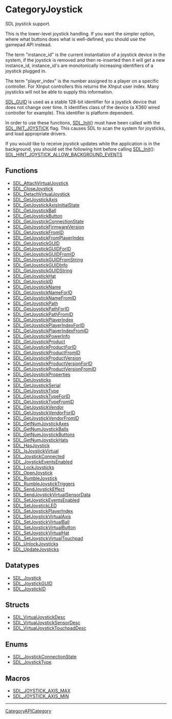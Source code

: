 # CategoryJoystick

SDL joystick support.

This is the lower-level joystick handling. If you want the simpler option,
where what buttons does what is well-defined, you should use the gamepad
API instead.

The term "instance_id" is the current instantiation of a joystick device in
the system, if the joystick is removed and then re-inserted then it will
get a new instance_id, instance_id's are monotonically increasing
identifiers of a joystick plugged in.

The term "player_index" is the number assigned to a player on a specific
controller. For XInput controllers this returns the XInput user index. Many
joysticks will not be able to supply this information.

[SDL_GUID](SDL_GUID) is used as a stable 128-bit identifier for a joystick
device that does not change over time. It identifies class of the device (a
X360 wired controller for example). This identifier is platform dependent.

In order to use these functions, [SDL_Init](SDL_Init)() must have been
called with the [SDL_INIT_JOYSTICK](SDL_INIT_JOYSTICK) flag. This causes
SDL to scan the system for joysticks, and load appropriate drivers.

If you would like to receive joystick updates while the application is in
the background, you should set the following hint before calling
[SDL_Init](SDL_Init)():
[SDL_HINT_JOYSTICK_ALLOW_BACKGROUND_EVENTS](SDL_HINT_JOYSTICK_ALLOW_BACKGROUND_EVENTS)

<!-- END CATEGORY DOCUMENTATION -->

## Functions

<!-- DO NOT HAND-EDIT CATEGORY LISTS, THEY ARE AUTOGENERATED AND WILL BE OVERWRITTEN, BASED ON TAGS IN INDIVIDUAL PAGE FOOTERS. EDIT THOSE INSTEAD. -->
<!-- BEGIN CATEGORY LIST: CategoryJoystick, CategoryAPIFunction -->
- [SDL_AttachVirtualJoystick](SDL_AttachVirtualJoystick)
- [SDL_CloseJoystick](SDL_CloseJoystick)
- [SDL_DetachVirtualJoystick](SDL_DetachVirtualJoystick)
- [SDL_GetJoystickAxis](SDL_GetJoystickAxis)
- [SDL_GetJoystickAxisInitialState](SDL_GetJoystickAxisInitialState)
- [SDL_GetJoystickBall](SDL_GetJoystickBall)
- [SDL_GetJoystickButton](SDL_GetJoystickButton)
- [SDL_GetJoystickConnectionState](SDL_GetJoystickConnectionState)
- [SDL_GetJoystickFirmwareVersion](SDL_GetJoystickFirmwareVersion)
- [SDL_GetJoystickFromID](SDL_GetJoystickFromID)
- [SDL_GetJoystickFromPlayerIndex](SDL_GetJoystickFromPlayerIndex)
- [SDL_GetJoystickGUID](SDL_GetJoystickGUID)
- [SDL_GetJoystickGUIDForID](SDL_GetJoystickGUIDForID)
- [SDL_GetJoystickGUIDFromID](SDL_GetJoystickGUIDFromID)
- [SDL_GetJoystickGUIDFromString](SDL_GetJoystickGUIDFromString)
- [SDL_GetJoystickGUIDInfo](SDL_GetJoystickGUIDInfo)
- [SDL_GetJoystickGUIDString](SDL_GetJoystickGUIDString)
- [SDL_GetJoystickHat](SDL_GetJoystickHat)
- [SDL_GetJoystickID](SDL_GetJoystickID)
- [SDL_GetJoystickName](SDL_GetJoystickName)
- [SDL_GetJoystickNameForID](SDL_GetJoystickNameForID)
- [SDL_GetJoystickNameFromID](SDL_GetJoystickNameFromID)
- [SDL_GetJoystickPath](SDL_GetJoystickPath)
- [SDL_GetJoystickPathForID](SDL_GetJoystickPathForID)
- [SDL_GetJoystickPathFromID](SDL_GetJoystickPathFromID)
- [SDL_GetJoystickPlayerIndex](SDL_GetJoystickPlayerIndex)
- [SDL_GetJoystickPlayerIndexForID](SDL_GetJoystickPlayerIndexForID)
- [SDL_GetJoystickPlayerIndexFromID](SDL_GetJoystickPlayerIndexFromID)
- [SDL_GetJoystickPowerInfo](SDL_GetJoystickPowerInfo)
- [SDL_GetJoystickProduct](SDL_GetJoystickProduct)
- [SDL_GetJoystickProductForID](SDL_GetJoystickProductForID)
- [SDL_GetJoystickProductFromID](SDL_GetJoystickProductFromID)
- [SDL_GetJoystickProductVersion](SDL_GetJoystickProductVersion)
- [SDL_GetJoystickProductVersionForID](SDL_GetJoystickProductVersionForID)
- [SDL_GetJoystickProductVersionFromID](SDL_GetJoystickProductVersionFromID)
- [SDL_GetJoystickProperties](SDL_GetJoystickProperties)
- [SDL_GetJoysticks](SDL_GetJoysticks)
- [SDL_GetJoystickSerial](SDL_GetJoystickSerial)
- [SDL_GetJoystickType](SDL_GetJoystickType)
- [SDL_GetJoystickTypeForID](SDL_GetJoystickTypeForID)
- [SDL_GetJoystickTypeFromID](SDL_GetJoystickTypeFromID)
- [SDL_GetJoystickVendor](SDL_GetJoystickVendor)
- [SDL_GetJoystickVendorForID](SDL_GetJoystickVendorForID)
- [SDL_GetJoystickVendorFromID](SDL_GetJoystickVendorFromID)
- [SDL_GetNumJoystickAxes](SDL_GetNumJoystickAxes)
- [SDL_GetNumJoystickBalls](SDL_GetNumJoystickBalls)
- [SDL_GetNumJoystickButtons](SDL_GetNumJoystickButtons)
- [SDL_GetNumJoystickHats](SDL_GetNumJoystickHats)
- [SDL_HasJoystick](SDL_HasJoystick)
- [SDL_IsJoystickVirtual](SDL_IsJoystickVirtual)
- [SDL_JoystickConnected](SDL_JoystickConnected)
- [SDL_JoystickEventsEnabled](SDL_JoystickEventsEnabled)
- [SDL_LockJoysticks](SDL_LockJoysticks)
- [SDL_OpenJoystick](SDL_OpenJoystick)
- [SDL_RumbleJoystick](SDL_RumbleJoystick)
- [SDL_RumbleJoystickTriggers](SDL_RumbleJoystickTriggers)
- [SDL_SendJoystickEffect](SDL_SendJoystickEffect)
- [SDL_SendJoystickVirtualSensorData](SDL_SendJoystickVirtualSensorData)
- [SDL_SetJoystickEventsEnabled](SDL_SetJoystickEventsEnabled)
- [SDL_SetJoystickLED](SDL_SetJoystickLED)
- [SDL_SetJoystickPlayerIndex](SDL_SetJoystickPlayerIndex)
- [SDL_SetJoystickVirtualAxis](SDL_SetJoystickVirtualAxis)
- [SDL_SetJoystickVirtualBall](SDL_SetJoystickVirtualBall)
- [SDL_SetJoystickVirtualButton](SDL_SetJoystickVirtualButton)
- [SDL_SetJoystickVirtualHat](SDL_SetJoystickVirtualHat)
- [SDL_SetJoystickVirtualTouchpad](SDL_SetJoystickVirtualTouchpad)
- [SDL_UnlockJoysticks](SDL_UnlockJoysticks)
- [SDL_UpdateJoysticks](SDL_UpdateJoysticks)
<!-- END CATEGORY LIST -->

## Datatypes

<!-- DO NOT HAND-EDIT CATEGORY LISTS, THEY ARE AUTOGENERATED AND WILL BE OVERWRITTEN, BASED ON TAGS IN INDIVIDUAL PAGE FOOTERS. EDIT THOSE INSTEAD. -->
<!-- BEGIN CATEGORY LIST: CategoryJoystick, CategoryAPIDatatype -->
- [SDL_Joystick](SDL_Joystick)
- [SDL_JoystickGUID](SDL_JoystickGUID)
- [SDL_JoystickID](SDL_JoystickID)
<!-- END CATEGORY LIST -->

## Structs

<!-- DO NOT HAND-EDIT CATEGORY LISTS, THEY ARE AUTOGENERATED AND WILL BE OVERWRITTEN, BASED ON TAGS IN INDIVIDUAL PAGE FOOTERS. EDIT THOSE INSTEAD. -->
<!-- BEGIN CATEGORY LIST: CategoryJoystick, CategoryAPIStruct -->
- [SDL_VirtualJoystickDesc](SDL_VirtualJoystickDesc)
- [SDL_VirtualJoystickSensorDesc](SDL_VirtualJoystickSensorDesc)
- [SDL_VirtualJoystickTouchpadDesc](SDL_VirtualJoystickTouchpadDesc)
<!-- END CATEGORY LIST -->

## Enums

<!-- DO NOT HAND-EDIT CATEGORY LISTS, THEY ARE AUTOGENERATED AND WILL BE OVERWRITTEN, BASED ON TAGS IN INDIVIDUAL PAGE FOOTERS. EDIT THOSE INSTEAD. -->
<!-- BEGIN CATEGORY LIST: CategoryJoystick, CategoryAPIEnum -->
- [SDL_JoystickConnectionState](SDL_JoystickConnectionState)
- [SDL_JoystickType](SDL_JoystickType)
<!-- END CATEGORY LIST -->

## Macros

<!-- DO NOT HAND-EDIT CATEGORY LISTS, THEY ARE AUTOGENERATED AND WILL BE OVERWRITTEN, BASED ON TAGS IN INDIVIDUAL PAGE FOOTERS. EDIT THOSE INSTEAD. -->
<!-- BEGIN CATEGORY LIST: CategoryJoystick, CategoryAPIMacro -->
- [SDL_JOYSTICK_AXIS_MAX](SDL_JOYSTICK_AXIS_MAX)
- [SDL_JOYSTICK_AXIS_MIN](SDL_JOYSTICK_AXIS_MIN)
<!-- END CATEGORY LIST -->


----
[CategoryAPICategory](CategoryAPICategory)


